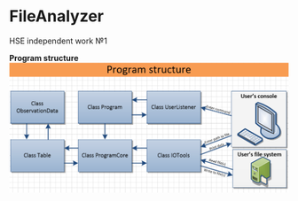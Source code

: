 # FileAnalyzer
HSE independent work №1

**Program structure**
![alt text](https://github.com/i80287/FileAnalyzer/blob/main/ProgramStructure.png?raw=true)
